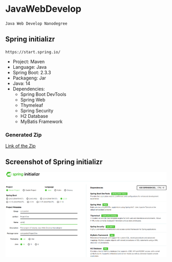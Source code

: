 # JavaWebDevelop
`Java Web Develop Nanodegree`

## Spring initializr
`https://start.spring.io/`
* Project: Maven
*  Language: Java
* Spring Boot: 2.3.3
* Packageng: Jar
* Java: 14
* Dependencies:
  * Spring Boot DevTools
  * Spring Web
   * Thymeleaf
  * Spring Security
  * H2 Database
  * MyBatis Framework 
 
 ### Generated Zip
 [Link of the Zip](https://github.com/tessaCH/JavaWebDevelop/blob/master/ProjectOne.zip) 
 
## Screenshot of Spring initializr
![SpringInitializr](https://github.com/tessaCH/JavaWebDevelop/blob/master/SpringInitializr.png)

